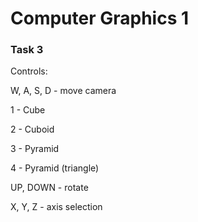 # Computer Graphics 1
### Task 3

  Controls:

  W, A, S, D - move camera
  
  1 - Cube
  
  2 - Cuboid

  3 - Pyramid
 
  4 - Pyramid (triangle)

  UP, DOWN - rotate

  X, Y, Z - axis selection
